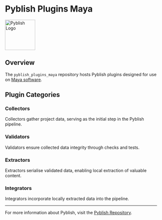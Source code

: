 # Pyblish Plugins Maya

<img src="https://pyblish.readthedocs.io/en/latest/_images/logo_small.png" alt="Pyblish Logo" width="100">

## Overview

The `pyblish_plugins_maya` repository hosts Pyblish plugins designed for use on [Maya software](https://www.autodesk.com/products/maya/overview).

## Plugin Categories

### Collectors
Collectors gather project data, serving as the initial step in the Pyblish pipeline.

### Validators
Validators ensure collected data integrity through checks and tests.

### Extractors
Extractors serialise validated data, enabling local extraction of valuable content.

### Integrators
Integrators incorporate locally extracted data into the pipeline.

---
For more information about Pyblish, visit the [Pyblish Repository](https://github.com/pyblish/pyblish).
